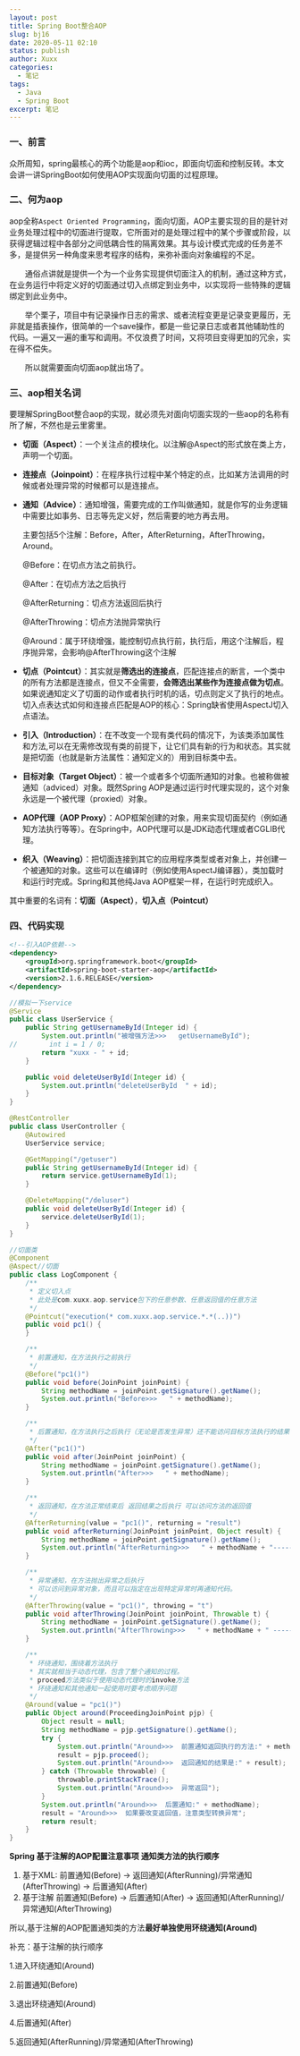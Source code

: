 ```yaml
---
layout: post
title: Spring Boot整合AOP
slug: bj16
date: 2020-05-11 02:10
status: publish
author: Xuxx
categories: 
  - 笔记
tags: 
  - Java
  - Spring Boot
excerpt: 笔记
---
```


### 一、前言

众所周知，spring最核心的两个功能是aop和ioc，即面向切面和控制反转。本文会讲一讲SpringBoot如何使用AOP实现面向切面的过程原理。

### 二、何为aop

 aop全称`Aspect Oriented Programming`，面向切面，AOP主要实现的目的是针对业务处理过程中的切面进行提取，它所面对的是处理过程中的某个步骤或阶段，以获得逻辑过程中各部分之间低耦合性的隔离效果。其与设计模式完成的任务差不多，是提供另一种角度来思考程序的结构，来弥补面向对象编程的不足。

　　通俗点讲就是提供一个为一个业务实现提供切面注入的机制，通过这种方式，在业务运行中将定义好的切面通过切入点绑定到业务中，以实现将一些特殊的逻辑绑定到此业务中。

　　举个栗子，项目中有记录操作日志的需求、或者流程变更是记录变更履历，无非就是插表操作，很简单的一个save操作，都是一些记录日志或者其他辅助性的代码。一遍又一遍的重写和调用。不仅浪费了时间，又将项目变得更加的冗余，实在得不偿失。

　　所以就需要面向切面aop就出场了。

### 三、aop相关名词

 要理解SpringBoot整合aop的实现，就必须先对面向切面实现的一些aop的名称有所了解，不然也是云里雾里。

- **切面（Aspect）**：一个关注点的模块化。以注解@Aspect的形式放在类上方，声明一个切面。

- **连接点（Joinpoint）**：在程序执行过程中某个特定的点，比如某方法调用的时候或者处理异常的时候都可以是连接点。

- **通知（Advice）**：通知增强，需要完成的工作叫做通知，就是你写的业务逻辑中需要比如事务、日志等先定义好，然后需要的地方再去用。

  主要包括5个注解：Before，After，AfterReturning，AfterThrowing，Around。

  @Before：在切点方法之前执行。

  @After：在切点方法之后执行

  @AfterReturning：切点方法返回后执行

  @AfterThrowing：切点方法抛异常执行

  @Around：属于环绕增强，能控制切点执行前，执行后，用这个注解后，程序抛异常，会影响@AfterThrowing这个注解

- **切点（Pointcut）**：其实就是**筛选出的连接点**，匹配连接点的断言，一个类中的所有方法都是连接点，但又不全需要，**会筛选出某些作为连接点做为切点**。如果说通知定义了切面的动作或者执行时机的话，切点则定义了执行的地点。切入点表达式如何和连接点匹配是AOP的核心：Spring缺省使用AspectJ切入点语法。

- **引入（Introduction）**：在不改变一个现有类代码的情况下，为该类添加属性和方法,可以在无需修改现有类的前提下，让它们具有新的行为和状态。其实就是把切面（也就是新方法属性：通知定义的）用到目标类中去。

- **目标对象（Target Object）**：被一个或者多个切面所通知的对象。也被称做被通知（adviced）对象。既然Spring AOP是通过运行时代理实现的，这个对象永远是一个被代理（proxied）对象。

- **AOP代理（AOP Proxy）**：AOP框架创建的对象，用来实现切面契约（例如通知方法执行等等）。在Spring中，AOP代理可以是JDK动态代理或者CGLIB代理。

- **织入（Weaving）**：把切面连接到其它的应用程序类型或者对象上，并创建一个被通知的对象。这些可以在编译时（例如使用AspectJ编译器），类加载时和运行时完成。Spring和其他纯Java AOP框架一样，在运行时完成织入。

 其中重要的名词有：**切面（Aspect）**，**切入点（Pointcut）**

### 四、代码实现

```xml
<!--引入AOP依赖-->
<dependency>
	<groupId>org.springframework.boot</groupId>
	<artifactId>spring-boot-starter-aop</artifactId>
	<version>2.1.6.RELEASE</version>
</dependency>
```

```java
//模拟一下service
@Service
public class UserService {
    public String getUsernameById(Integer id) {
        System.out.println("被增强方法>>>   getUsernameById");
//        int i = 1 / 0;
        return "xuxx - " + id;
    }

    public void deleteUserById(Integer id) {
        System.out.println("deleteUserById  " + id);
    }
}
```

```java
@RestController
public class UserController {
    @Autowired
    UserService service;

    @GetMapping("/getuser")
    public String getUsernameById(Integer id) {
        return service.getUsernameById(1);
    }

    @DeleteMapping("/deluser")
    public void deleteUserById(Integer id) {
        service.deleteUserById(1);
    }
}
```

```java
//切面类
@Component
@Aspect//切面
public class LogComponent {
    /**
     * 定义切入点
     * 此处是com.xuxx.aop.service包下的任意参数、任意返回值的任意方法
     */
    @Pointcut("execution(* com.xuxx.aop.service.*.*(..))")
    public void pc1() {
    }

    /**
     * 前置通知，在方法执行之前执行
     */
    @Before("pc1()")
    public void before(JoinPoint joinPoint) {
        String methodName = joinPoint.getSignature().getName();
        System.out.println("Before>>>   " + methodName);
    }

    /**
     * 后置通知，在方法执行之后执行（无论是否发生异常）还不能访问目标方法执行的结果
     */
    @After("pc1()")
    public void after(JoinPoint joinPoint) {
        String methodName = joinPoint.getSignature().getName();
        System.out.println("After>>>   " + methodName);
    }

    /**
     * 返回通知，在方法正常结束后 返回结果之后执行 可以访问方法的返回值
     */
    @AfterReturning(value = "pc1()", returning = "result")
    public void afterReturning(JoinPoint joinPoint, Object result) {
        String methodName = joinPoint.getSignature().getName();
        System.out.println("AfterReturning>>>   " + methodName + "-----result>>>" + result);
    }

    /**
     * 异常通知，在方法抛出异常之后执行
     * 可以访问到异常对象，而且可以指定在出现特定异常时再通知代码。
     */
    @AfterThrowing(value = "pc1()", throwing = "t")
    public void afterThrowing(JoinPoint joinPoint, Throwable t) {
        String methodName = joinPoint.getSignature().getName();
        System.out.println("AfterThrowing>>>   " + methodName + " -----Throwable>>>   " + t.getMessage());
    }

    /**
     * 环绕通知，围绕着方法执行
     * 其实就相当于动态代理，包含了整个通知的过程。
     * proceed方法类似于使用动态代理时的invoke方法
     * 环绕通知和其他通知一起使用时要考虑顺序问题
     */
    @Around(value = "pc1()")
    public Object around(ProceedingJoinPoint pjp) {
        Object result = null;
        String methodName = pjp.getSignature().getName();
        try {
            System.out.println("Around>>>  前置通知返回执行的方法:" + methodName + " --- 方法参数:" + Arrays.asList(pjp.getArgs()));
            result = pjp.proceed();
            System.out.println("Around>>>  返回通知的结果是:" + result);
        } catch (Throwable throwable) {
            throwable.printStackTrace();
            System.out.println("Around>>>  异常返回");
        }
        System.out.println("Around>>>  后置通知:" + methodName);
        result = "Around>>>  如果要改变返回值，注意类型转换异常";
        return result;
    }
}
```

**Spring 基于注解的AOP配置注意事项**
**通知类方法的执行顺序**

1. 基于XML:
   前置通知(Before) → 返回通知(AfterRunning)/异常通知(AfterThrowing) → 后置通知(After)
2. 基于注解
   前置通知(Before) → 后置通知(After) → 返回通知(AfterRunning)/异常通知(AfterThrowing)

所以,基于注解的AOP配置通知类的方法**最好单独使用环绕通知(Around)**

补充：基于注解的执行顺序

1.进入环绕通知(Around)

2.前置通知(Before) 

3.退出环绕通知(Around)

4.后置通知(After)

5.返回通知(AfterRunning)/异常通知(AfterThrowing)

